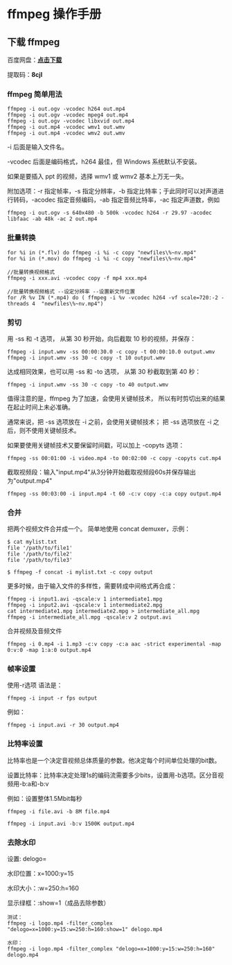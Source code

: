# ffmpeg 操作手册

## 下载 ffmpeg

百度网盘：[**点击下载**](https://pan.baidu.com/s/1TPE8JvDdfRxOaswIZJUKJg)

提取码：**8cjl**

### ffmpeg 简单用法

```
ffmpeg -i out.ogv -vcodec h264 out.mp4
ffmpeg -i out.ogv -vcodec mpeg4 out.mp4
ffmpeg -i out.ogv -vcodec libxvid out.mp4
ffmpeg -i out.mp4 -vcodec wmv1 out.wmv
ffmpeg -i out.mp4 -vcodec wmv2 out.wmv
```
-i 后面是输入文件名。

-vcodec 后面是编码格式，h264 最佳，但 Windows 系统默认不安装。

如果是要插入 ppt 的视频，选择 wmv1 或 wmv2 基本上万无一失。

附加选项：-r 指定帧率，-s 指定分辨率，-b 指定比特率；于此同时可以对声道进行转码，-acodec 指定音频编码，-ab 指定音频比特率，-ac 指定声道数，例如

```
ffmpeg -i out.ogv -s 640x480 -b 500k -vcodec h264 -r 29.97 -acodec libfaac -ab 48k -ac 2 out.mp4
```
### 批量转换
```
for %i in (*.flv) do ffmpeg -i %i -c copy "newfiles\%~nv.mp4"
for %i in (*.mov) do ffmpeg -i %i -c copy "newfiles\%~nv.mp4"

//批量转换视频格式
ffmpeg -i xxx.avi -vcodec copy -f mp4 xxx.mp4

//批量转换视频格式 --设定分辨率 --设置新文件位置
for /R %v IN (*.mp4) do ( ffmpeg -i %v -vcodec h264 -vf scale=720:-2 -threads 4  "newfiles\%~nv.mp4")
```


### 剪切
用 -ss 和 -t 选项， 从第 30 秒开始，向后截取 10 秒的视频，并保存：
```
ffmpeg -i input.wmv -ss 00:00:30.0 -c copy -t 00:00:10.0 output.wmv
ffmpeg -i input.wmv -ss 30 -c copy -t 10 output.wmv
```
达成相同效果，也可以用 -ss 和 -to 选项， 从第 30 秒截取到第 40 秒：
```
ffmpeg -i input.wmv -ss 30 -c copy -to 40 output.wmv
```
值得注意的是，ffmpeg 为了加速，会使用关键帧技术， 所以有时剪切出来的结果在起止时间上未必准确。 

通常来说，把 -ss 选项放在 -i 之前，会使用关键帧技术； 把 -ss 选项放在 -i 之后，则不使用关键帧技术。 

如果要使用关键帧技术又要保留时间戳，可以加上 -copyts 选项：

```
ffmpeg -ss 00:01:00 -i video.mp4 -to 00:02:00 -c copy -copyts cut.mp4
```
截取视频段：输入"input.mp4"从3分钟开始截取视频段60s并保存输出为"output.mp4"
```
ffmpeg -ss 00:03:00 -i input.mp4 -t 60 -c:v copy -c:a copy output.mp4
```
### 合并
把两个视频文件合并成一个。
简单地使用 concat demuxer，示例：
```
$ cat mylist.txt
file '/path/to/file1'
file '/path/to/file2'
file '/path/to/file3'
 
$ ffmpeg -f concat -i mylist.txt -c copy output
```
更多时候，由于输入文件的多样性，需要转成中间格式再合成：


```
ffmpeg -i input1.avi -qscale:v 1 intermediate1.mpg
ffmpeg -i input2.avi -qscale:v 1 intermediate2.mpg
cat intermediate1.mpg intermediate2.mpg > intermediate_all.mpg
ffmpeg -i intermediate_all.mpg -qscale:v 2 output.avi
```
合并视频及音频文件
```
ffmpeg -i 0.mp4 -i 1.mp3 -c:v copy -c:a aac -strict experimental -map 0:v:0 -map 1:a:0 output.mp4
```
### 帧率设置
使用-r选项
语法是：
```
ffmpeg -i input -r fps output
```
例如：
```
ffmpeg -i input.avi -r 30 output.mp4
```
### 比特率设置
比特率也是一个决定音视频总体质量的参数。他决定每个时间单位处理的bit数。

设置比特率：比特率决定处理1s的编码流需要多少bits，设置用-b选项。区分音视频用-b:a和-b:v

例如：设置整体1.5Mbit每秒

```
ffmpeg -i file.avi -b 8M file.mp4

ffmpeg -i input.avi -b:v 1500K output.mp4
```
### 去除水印
设置: delogo=

水印位置：x=1000:y=15

水印大小：:w=250:h=160

显示绿框：:show=1（成品去除参数）

```
测试：
ffmpeg -i logo.mp4 -filter_complex "delogo=x=1000:y=15:w=250:h=160:show=1" delogo.mp4

水印：
ffmpeg -i logo.mp4 -filter_complex "delogo=x=1000:y=15:w=250:h=160" delogo.mp4
```


